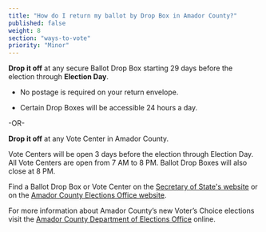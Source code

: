 ```yaml
---
title: "How do I return my ballot by Drop Box in Amador County?"
published: false
weight: 8
section: "ways-to-vote"
priority: "Minor"
---
```


**Drop it off** at any secure Ballot Drop Box starting 29 days before the election through **Election Day**.

- No postage is required on your return envelope.  

- Certain Drop Boxes will be accessible 24 hours a day.        

-OR-

**Drop it off** at any Vote Center in Amador County.   

Vote Centers will be open 3 days before the election through Election Day. All Vote Centers are open from 7 AM to 8 PM. Ballot Drop Boxes will also close at 8 PM. 

Find a Ballot Drop Box or Vote Center on the [Secretary of State's website](https://caearlyvoting.sos.ca.gov/) or on the [Amador County Elections Office website](https://www.amadorgov.org/government/elections/vote-center-and-ballot-drop-off-locations). 

For more information about Amador County’s new Voter’s Choice elections visit the [Amador County Department of Elections Office](https://www.amadorgov.org/government/elections/voter-s-choice-act) online.  
